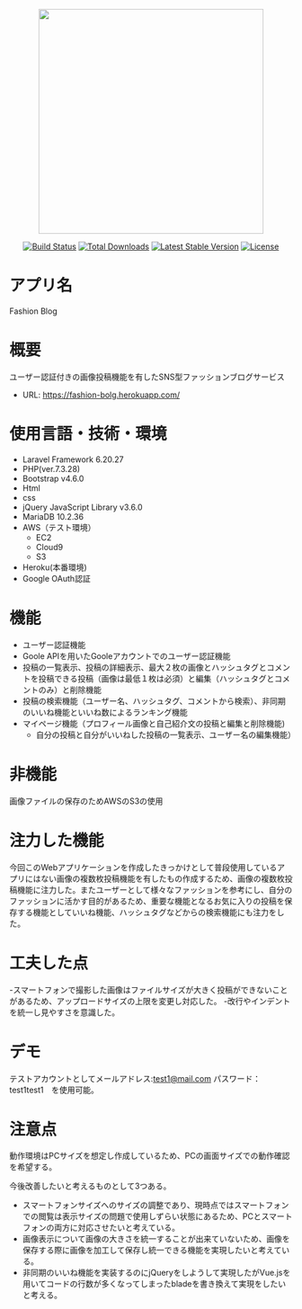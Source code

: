 <p align="center"><a href="https://laravel.com" target="_blank"><img src="https://raw.githubusercontent.com/laravel/art/master/logo-lockup/5%20SVG/2%20CMYK/1%20Full%20Color/laravel-logolockup-cmyk-red.svg" width="400"></a></p>

<p align="center">
<a href="https://travis-ci.org/laravel/framework"><img src="https://travis-ci.org/laravel/framework.svg" alt="Build Status"></a>
<a href="https://packagist.org/packages/laravel/framework"><img src="https://poser.pugx.org/laravel/framework/d/total.svg" alt="Total Downloads"></a>
<a href="https://packagist.org/packages/laravel/framework"><img src="https://poser.pugx.org/laravel/framework/v/stable.svg" alt="Latest Stable Version"></a>
<a href="https://packagist.org/packages/laravel/framework"><img src="https://poser.pugx.org/laravel/framework/license.svg" alt="License"></a>
</p>


# アプリ名
Fashion Blog
# 概要
ユーザー認証付きの画像投稿機能を有したSNS型ファッションブログサービス
- URL: https://fashion-bolg.herokuapp.com/
# 使用言語・技術・環境
- Laravel Framework 6.20.27
- PHP(ver.7.3.28)
- Bootstrap v4.6.0 
- Html
- css
- jQuery JavaScript Library v3.6.0
- MariaDB 10.2.36
- AWS（テスト環境）
    - EC2
    - Cloud9
    - S3 
- Heroku(本番環境)
- Google OAuth認証
# 機能
- ユーザー認証機能
- Goole APIを用いたGooleアカウントでのユーザー認証機能
- 投稿の一覧表示、投稿の詳細表示、最大２枚の画像とハッシュタグとコメントを投稿できる投稿（画像は最低１枚は必須）と編集（ハッシュタグとコメントのみ）と削除機能
- 投稿の検索機能（ユーザー名、ハッシュタグ、コメントから検索）、非同期のいいね機能といいね数によるランキング機能
- マイページ機能（プロフィール画像と自己紹介文の投稿と編集と削除機能)
    - 自分の投稿と自分がいいねした投稿の一覧表示、ユーザー名の編集機能）
# 非機能
画像ファイルの保存のためAWSのS3の使用
# 注力した機能
今回このWebアプリケーションを作成したきっかけとして普段使用しているアプリにはない画像の複数枚投稿機能を有したもの作成するため、画像の複数枚投稿機能に注力した。またユーザーとして様々なファッションを参考にし、自分のファッションに活かす目的があるため、重要な機能となるお気に入りの投稿を保存する機能としていいね機能、ハッシュタグなどからの検索機能にも注力をした。
# 工夫した点
-スマートフォンで撮影した画像はファイルサイズが大きく投稿ができないことがあるため、アップロードサイズの上限を変更し対応した。
-改行やインデントを統一し見やすさを意識した。
# デモ
テストアカウントとしてメールアドレス:test1@mail.com パスワード：test1test1　を使用可能。

# 注意点
動作環境はPCサイズを想定し作成しているため、PCの画面サイズでの動作確認を希望する。

今後改善したいと考えるものとして3つある。
- スマートフォンサイズへのサイズの調整であり、現時点ではスマートフォンでの閲覧は表示サイズの問題で使用しずらい状態にあるため、PCとスマートフォンの両方に対応させたいと考えている。
- 画像表示について画像の大きさを統一することが出来ていないため、画像を保存する際に画像を加工して保存し統一できる機能を実現したいと考えている。
- 非同期のいいね機能を実装するのにjQueryをしようして実現したがVue.jsを用いてコードの行数が多くなってしまったbladeを書き換えて実現をしたいと考える。



